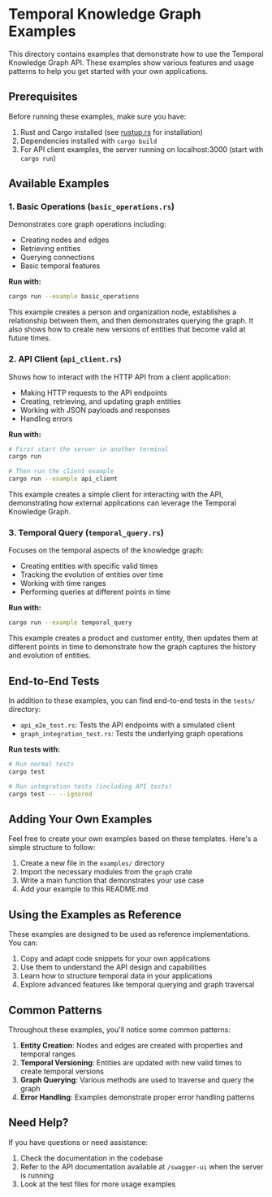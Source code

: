 # Temporal Knowledge Graph Examples

This directory contains examples that demonstrate how to use the Temporal Knowledge Graph API. These examples show various features and usage patterns to help you get started with your own applications.

## Prerequisites

Before running these examples, make sure you have:

1. Rust and Cargo installed (see [rustup.rs](https://rustup.rs) for installation)
2. Dependencies installed with `cargo build`
3. For API client examples, the server running on localhost:3000 (start with `cargo run`)

## Available Examples

### 1. Basic Operations (`basic_operations.rs`)

Demonstrates core graph operations including:
- Creating nodes and edges
- Retrieving entities
- Querying connections
- Basic temporal features

**Run with:**
```bash
cargo run --example basic_operations
```

This example creates a person and organization node, establishes a relationship between them, and then demonstrates querying the graph. It also shows how to create new versions of entities that become valid at future times.

### 2. API Client (`api_client.rs`)

Shows how to interact with the HTTP API from a client application:
- Making HTTP requests to the API endpoints
- Creating, retrieving, and updating graph entities
- Working with JSON payloads and responses
- Handling errors

**Run with:**
```bash
# First start the server in another terminal
cargo run

# Then run the client example
cargo run --example api_client
```

This example creates a simple client for interacting with the API, demonstrating how external applications can leverage the Temporal Knowledge Graph.

### 3. Temporal Query (`temporal_query.rs`)

Focuses on the temporal aspects of the knowledge graph:
- Creating entities with specific valid times
- Tracking the evolution of entities over time
- Working with time ranges
- Performing queries at different points in time

**Run with:**
```bash
cargo run --example temporal_query
```

This example creates a product and customer entity, then updates them at different points in time to demonstrate how the graph captures the history and evolution of entities.

## End-to-End Tests

In addition to these examples, you can find end-to-end tests in the `tests/` directory:

- `api_e2e_test.rs`: Tests the API endpoints with a simulated client
- `graph_integration_test.rs`: Tests the underlying graph operations

**Run tests with:**
```bash
# Run normal tests
cargo test

# Run integration tests (including API tests)
cargo test -- --ignored
```

## Adding Your Own Examples

Feel free to create your own examples based on these templates. Here's a simple structure to follow:

1. Create a new file in the `examples/` directory
2. Import the necessary modules from the `graph` crate
3. Write a main function that demonstrates your use case
4. Add your example to this README.md

## Using the Examples as Reference

These examples are designed to be used as reference implementations. You can:

1. Copy and adapt code snippets for your own applications
2. Use them to understand the API design and capabilities
3. Learn how to structure temporal data in your applications
4. Explore advanced features like temporal querying and graph traversal

## Common Patterns

Throughout these examples, you'll notice some common patterns:

1. **Entity Creation**: Nodes and edges are created with properties and temporal ranges
2. **Temporal Versioning**: Entities are updated with new valid times to create temporal versions
3. **Graph Querying**: Various methods are used to traverse and query the graph
4. **Error Handling**: Examples demonstrate proper error handling patterns

## Need Help?

If you have questions or need assistance:
1. Check the documentation in the codebase
2. Refer to the API documentation available at `/swagger-ui` when the server is running
3. Look at the test files for more usage examples 